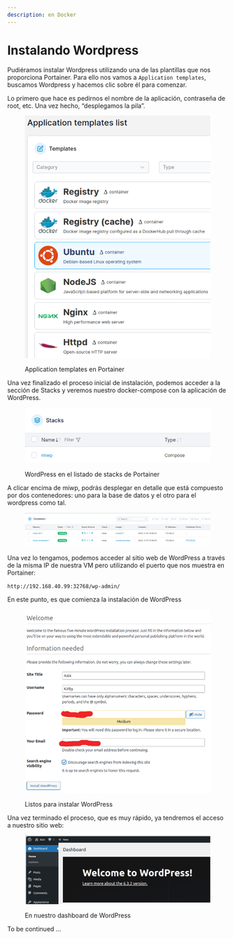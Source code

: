 ```yaml
---
description: en Docker
---
```


# Instalando Wordpress

Pudiéramos instalar Wordpress utilizando una de las plantillas que nos proporciona Portainer. Para ello nos vamos a `Application templates`, buscamos Wordpress y hacemos clic sobre él para comenzar.

Lo primero que hace es pedirnos el nombre de la aplicación, contraseña de root, etc. Una vez hecho, “desplegamos la pila”.

<figure><img src="../.gitbook/assets/image (1) (1) (1) (1) (1) (1) (1) (1) (1) (1) (1) (1) (1).png" alt=""><figcaption><p>Application templates en Portainer</p></figcaption></figure>



Una vez finalizado el proceso inicial de instalación, podemos acceder a la sección de Stacks y veremos nuestro docker-compose con la aplicación de WordPress.

<figure><img src="../.gitbook/assets/image (1) (1) (1) (1) (1) (1) (1) (1) (1) (1) (1) (1) (1) (1).png" alt=""><figcaption><p>WordPress en el listado de stacks de Portainer</p></figcaption></figure>

A clicar encima de miwp, podrás desplegar en detalle que está compuesto por dos contenedores: uno para la base de datos y el otro para el wordpress como tal.

<figure><img src="../.gitbook/assets/image (2) (1) (1) (1) (1) (1) (1) (1) (1) (1) (1).png" alt=""><figcaption></figcaption></figure>

Una vez lo tengamos, podemos acceder al sitio web de WordPress a través de la misma IP de nuestra VM pero utilizando el puerto que nos muestra en Portainer:

```
http://192.168.40.99:32768/wp-admin/
```

En este punto, es que comienza la instalación de WordPress

<figure><img src="../.gitbook/assets/image (4) (1) (1) (1) (1) (1) (1) (1) (1).png" alt=""><figcaption><p>Listos para instalar WordPress</p></figcaption></figure>

Una vez terminado el proceso, que es muy rápido, ya tendremos el acceso a nuestro sitio web:

<figure><img src="../.gitbook/assets/image (5) (1) (1) (1) (1) (1) (1) (1).png" alt=""><figcaption><p>En nuestro dashboard de WordPress</p></figcaption></figure>

To be continued ...
